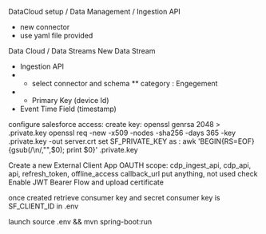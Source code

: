
DataCloud setup / Data Management / Ingestion API
* new connector
* use yaml file provided

Data Cloud / Data Streams
New Data Stream
* Ingestion API
* * select connector and schema
** category : Engegement
* * Primary Key (device Id)
* Event Time Field (timestamp)

configure salesforce access:
create key:
openssl genrsa 2048 > .private.key
openssl req -new -x509 -nodes -sha256 -days 365 -key .private.key -out server.crt
set SF_PRIVATE_KEY as :
awk 'BEGIN{RS=EOF} {gsub(/\n/,"",$0); print $0}' .private.key

Create a new External Client App
OAUTH
scope: cdp_ingest_api, cdp_api, api, refresh_token, offline_access
callback_url put anything, not used
check Enable JWT Bearer Flow and upload certificate

once created retrieve consumer key and secret
consumer key is SF_CLIENT_ID in .env


launch
source .env && mvn spring-boot:run    